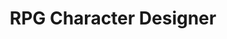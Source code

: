 ---
title: RPG Character Designer
developers: [{name: "Alston Chan", school: "SITHS 2022"}]
image: "https://res.cloudinary.com/dbopxlpuy/image/upload/c_scale,f_auto,w_800/v1613933809/RPG Character/rpg_screen_agdbvj"
altText: "8Bit Character"
techStack: ["Vue"]
github: "https://github.com/staten-island-tech/vue-reactivity-project-alstnc"
siteLink: "https://rpgcharactergen.netlify.app/"
description: This project was designed to illustrate Vue's reactivity and data binding. The project also allows the user to download an image of the character they designed.
project: RPGCharacter
year: 2022
---